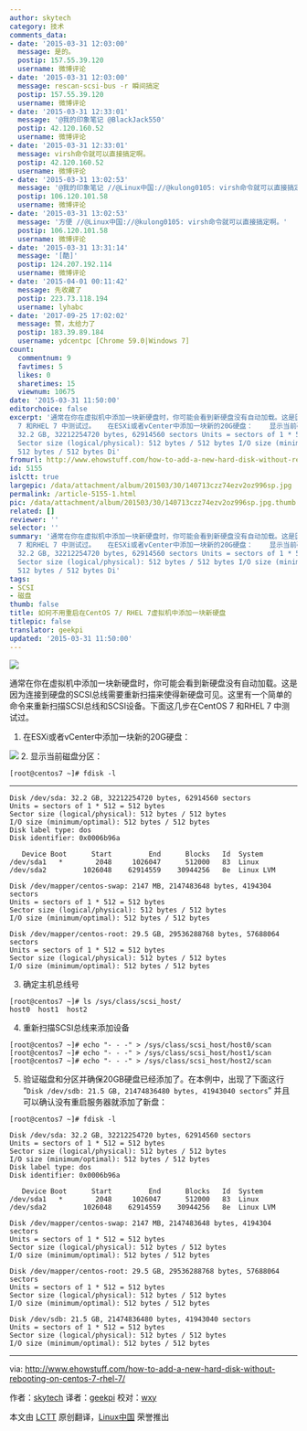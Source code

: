 ```yaml
---
author: skytech
category: 技术
comments_data:
- date: '2015-03-31 12:03:00'
  message: 是的。
  postip: 157.55.39.120
  username: 微博评论
- date: '2015-03-31 12:03:00'
  message: rescan-scsi-bus -r 瞬间搞定
  postip: 157.55.39.120
  username: 微博评论
- date: '2015-03-31 12:33:01'
  message: '@我的印象笔记 @BlackJack550'
  postip: 42.120.160.52
  username: 微博评论
- date: '2015-03-31 12:33:01'
  message: virsh命令就可以直接搞定啊。
  postip: 42.120.160.52
  username: 微博评论
- date: '2015-03-31 13:02:53'
  message: '@我的印象笔记 //@Linux中国://@kulong0105: virsh命令就可以直接搞定啊。'
  postip: 106.120.101.58
  username: 微博评论
- date: '2015-03-31 13:02:53'
  message: '方便 //@Linux中国://@kulong0105: virsh命令就可以直接搞定啊。'
  postip: 106.120.101.58
  username: 微博评论
- date: '2015-03-31 13:31:14'
  message: '[酷]'
  postip: 124.207.192.114
  username: 微博评论
- date: '2015-04-01 00:11:42'
  message: 先收藏了
  postip: 223.73.118.194
  username: lyhabc
- date: '2017-09-25 17:02:02'
  message: 赞，太给力了
  postip: 183.39.89.184
  username: ydcentpc [Chrome 59.0|Windows 7]
count:
  commentnum: 9
  favtimes: 5
  likes: 0
  sharetimes: 15
  viewnum: 10675
date: '2015-03-31 11:50:00'
editorchoice: false
excerpt: '通常在你在虚拟机中添加一块新硬盘时，你可能会看到新硬盘没有自动加载。这是因为连接到硬盘的SCSI总线需要重新扫描来使得新硬盘可见。这里有一个简单的命令来重新扫描SCSI总线和SCSI设备。下面这几步在CentOS
  7 和RHEL 7 中测试过。   在ESXi或者vCenter中添加一块新的20G硬盘：    显示当前磁盘分区： # fdisk -l   Disk /dev/sda:
  32.2 GB, 32212254720 bytes, 62914560 sectors Units = sectors of 1 * 512 = 512 bytes
  Sector size (logical/physical): 512 bytes / 512 bytes I/O size (minimum/optimal):
  512 bytes / 512 bytes Di'
fromurl: http://www.ehowstuff.com/how-to-add-a-new-hard-disk-without-rebooting-on-centos-7-rhel-7/
id: 5155
islctt: true
largepic: /data/attachment/album/201503/30/140713czz74ezv2oz996sp.jpg
permalink: /article-5155-1.html
pic: /data/attachment/album/201503/30/140713czz74ezv2oz996sp.jpg.thumb.jpg
related: []
reviewer: ''
selector: ''
summary: '通常在你在虚拟机中添加一块新硬盘时，你可能会看到新硬盘没有自动加载。这是因为连接到硬盘的SCSI总线需要重新扫描来使得新硬盘可见。这里有一个简单的命令来重新扫描SCSI总线和SCSI设备。下面这几步在CentOS
  7 和RHEL 7 中测试过。   在ESXi或者vCenter中添加一块新的20G硬盘：    显示当前磁盘分区： # fdisk -l   Disk /dev/sda:
  32.2 GB, 32212254720 bytes, 62914560 sectors Units = sectors of 1 * 512 = 512 bytes
  Sector size (logical/physical): 512 bytes / 512 bytes I/O size (minimum/optimal):
  512 bytes / 512 bytes Di'
tags:
- SCSI
- 磁盘
thumb: false
title: 如何不用重启在CentOS 7/ RHEL 7虚拟机中添加一块新硬盘
titlepic: false
translator: geekpi
updated: '2015-03-31 11:50:00'
---
```


![](/data/attachment/album/201503/30/140713czz74ezv2oz996sp.jpg)


通常在你在虚拟机中添加一块新硬盘时，你可能会看到新硬盘没有自动加载。这是因为连接到硬盘的SCSI总线需要重新扫描来使得新硬盘可见。这里有一个简单的命令来重新扫描SCSI总线和SCSI设备。下面这几步在CentOS 7 和RHEL 7 中测试过。


1. 在ESXi或者vCenter中添加一块新的20G硬盘：


![](/data/attachment/album/201503/30/140034bs9bzqap4x033349.png)
2. 显示当前磁盘分区：



```
[root@centos7 ~]# fdisk -l

```



---



```
Disk /dev/sda: 32.2 GB, 32212254720 bytes, 62914560 sectors
Units = sectors of 1 * 512 = 512 bytes
Sector size (logical/physical): 512 bytes / 512 bytes
I/O size (minimum/optimal): 512 bytes / 512 bytes
Disk label type: dos
Disk identifier: 0x0006b96a

   Device Boot      Start         End      Blocks   Id  System
/dev/sda1   *        2048     1026047      512000   83  Linux
/dev/sda2         1026048    62914559    30944256   8e  Linux LVM

Disk /dev/mapper/centos-swap: 2147 MB, 2147483648 bytes, 4194304 sectors
Units = sectors of 1 * 512 = 512 bytes
Sector size (logical/physical): 512 bytes / 512 bytes
I/O size (minimum/optimal): 512 bytes / 512 bytes

Disk /dev/mapper/centos-root: 29.5 GB, 29536288768 bytes, 57688064 sectors
Units = sectors of 1 * 512 = 512 bytes
Sector size (logical/physical): 512 bytes / 512 bytes
I/O size (minimum/optimal): 512 bytes / 512 bytes

```
3. 确定主机总线号



```
[root@centos7 ~]# ls /sys/class/scsi_host/
host0  host1  host2

```
4. 重新扫描SCSI总线来添加设备



```
[root@centos7 ~]# echo "- - -" > /sys/class/scsi_host/host0/scan
[root@centos7 ~]# echo "- - -" > /sys/class/scsi_host/host1/scan
[root@centos7 ~]# echo "- - -" > /sys/class/scsi_host/host2/scan

```
5. 验证磁盘和分区并确保20GB硬盘已经添加了。在本例中，出现了下面这行 “`Disk /dev/sdb: 21.5 GB, 21474836480 bytes, 41943040 sectors`” 并且可以确认没有重启服务器就添加了新盘：



```
[root@centos7 ~]# fdisk -l

Disk /dev/sda: 32.2 GB, 32212254720 bytes, 62914560 sectors
Units = sectors of 1 * 512 = 512 bytes
Sector size (logical/physical): 512 bytes / 512 bytes
I/O size (minimum/optimal): 512 bytes / 512 bytes
Disk label type: dos
Disk identifier: 0x0006b96a

   Device Boot      Start         End      Blocks   Id  System
/dev/sda1   *        2048     1026047      512000   83  Linux
/dev/sda2         1026048    62914559    30944256   8e  Linux LVM

Disk /dev/mapper/centos-swap: 2147 MB, 2147483648 bytes, 4194304 sectors
Units = sectors of 1 * 512 = 512 bytes
Sector size (logical/physical): 512 bytes / 512 bytes
I/O size (minimum/optimal): 512 bytes / 512 bytes

Disk /dev/mapper/centos-root: 29.5 GB, 29536288768 bytes, 57688064 sectors
Units = sectors of 1 * 512 = 512 bytes
Sector size (logical/physical): 512 bytes / 512 bytes
I/O size (minimum/optimal): 512 bytes / 512 bytes

Disk /dev/sdb: 21.5 GB, 21474836480 bytes, 41943040 sectors
Units = sectors of 1 * 512 = 512 bytes
Sector size (logical/physical): 512 bytes / 512 bytes
I/O size (minimum/optimal): 512 bytes / 512 bytes

```



---


via: <http://www.ehowstuff.com/how-to-add-a-new-hard-disk-without-rebooting-on-centos-7-rhel-7/>


作者：[skytech](http://www.ehowstuff.com/author/mhstar/) 译者：[geekpi](https://github.com/geekpi) 校对：[wxy](https://github.com/wxy)


本文由 [LCTT](https://github.com/LCTT/TranslateProject) 原创翻译，[Linux中国](http://linux.cn/) 荣誉推出